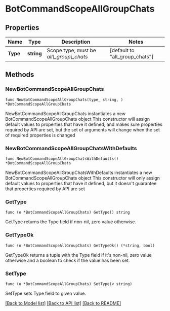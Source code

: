 # BotCommandScopeAllGroupChats

## Properties

Name | Type | Description | Notes
------------ | ------------- | ------------- | -------------
**Type** | **string** | Scope type, must be *all\\_group\\_chats* | [default to "all_group_chats"]

## Methods

### NewBotCommandScopeAllGroupChats

`func NewBotCommandScopeAllGroupChats(type_ string, ) *BotCommandScopeAllGroupChats`

NewBotCommandScopeAllGroupChats instantiates a new BotCommandScopeAllGroupChats object
This constructor will assign default values to properties that have it defined,
and makes sure properties required by API are set, but the set of arguments
will change when the set of required properties is changed

### NewBotCommandScopeAllGroupChatsWithDefaults

`func NewBotCommandScopeAllGroupChatsWithDefaults() *BotCommandScopeAllGroupChats`

NewBotCommandScopeAllGroupChatsWithDefaults instantiates a new BotCommandScopeAllGroupChats object
This constructor will only assign default values to properties that have it defined,
but it doesn't guarantee that properties required by API are set

### GetType

`func (o *BotCommandScopeAllGroupChats) GetType() string`

GetType returns the Type field if non-nil, zero value otherwise.

### GetTypeOk

`func (o *BotCommandScopeAllGroupChats) GetTypeOk() (*string, bool)`

GetTypeOk returns a tuple with the Type field if it's non-nil, zero value otherwise
and a boolean to check if the value has been set.

### SetType

`func (o *BotCommandScopeAllGroupChats) SetType(v string)`

SetType sets Type field to given value.



[[Back to Model list]](../README.md#documentation-for-models) [[Back to API list]](../README.md#documentation-for-api-endpoints) [[Back to README]](../README.md)


